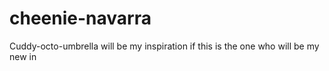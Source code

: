 # cheenie-navarra
Cuddy-octo-umbrella will be my inspiration if this is the one who will be my new in

